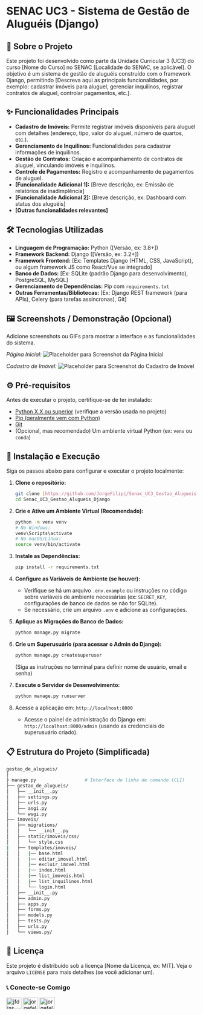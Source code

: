 # SENAC UC3 - Sistema de Gestão de Aluguéis (Django)

## 📖 Sobre o Projeto

Este projeto foi desenvolvido como parte da Unidade Curricular 3 (UC3) do curso [Nome do Curso] no SENAC [Localidade do SENAC, se aplicável]. O objetivo é um sistema de gestão de aluguéis construído com o framework Django, permitindo [Descreva aqui as principais funcionalidades, por exemplo: cadastrar imóveis para aluguel, gerenciar inquilinos, registrar contratos de aluguel, controlar pagamentos, etc.].

## ✨ Funcionalidades Principais

* **Cadastro de Imóveis:** Permite registrar imóveis disponíveis para aluguel com detalhes (endereço, tipo, valor do aluguel, número de quartos, etc.).
* **Gerenciamento de Inquilinos:** Funcionalidades para cadastrar informações de inquilinos.
* **Gestão de Contratos:** Criação e acompanhamento de contratos de aluguel, vinculando imóveis e inquilinos.
* **Controle de Pagamentos:** Registro e acompanhamento de pagamentos de aluguel.
* **[Funcionalidade Adicional 1]:** [Breve descrição, ex: Emissão de relatórios de inadimplência]
* **[Funcionalidade Adicional 2]:** [Breve descrição, ex: Dashboard com status dos aluguéis]
* **[Outras funcionalidades relevantes]**

## 🛠️ Tecnologias Utilizadas

* **Linguagem de Programação:** Python ([Versão, ex: 3.8+])
* **Framework Backend:** Django ([Versão, ex: 3.2+])
* **Framework Frontend:** [Ex: Templates Django (HTML, CSS, JavaScript), ou algum framework JS como React/Vue se integrado]
* **Banco de Dados:** [Ex: SQLite (padrão Django para desenvolvimento), PostgreSQL, MySQL]
* **Gerenciamento de Dependências:** Pip com `requirements.txt`
* **Outras Ferramentas/Bibliotecas:** [Ex: Django REST framework (para APIs), Celery (para tarefas assíncronas), Git]

## 🖼️ Screenshots / Demonstração (Opcional)

Adicione screenshots ou GIFs para mostrar a interface e as funcionalidades do sistema.

*Página Inicial:*
![Placeholder para Screenshot da Página Inicial](link_para_sua_imagem_aqui.png)

*Cadastro de Imóvel:*
![Placeholder para Screenshot do Cadastro de Imóvel](link_para_sua_imagem_aqui.png)

## ⚙️ Pré-requisitos

Antes de executar o projeto, certifique-se de ter instalado:

* [Python X.X ou superior](link_para_download_python) (verifique a versão usada no projeto)
* [Pip (geralmente vem com Python)](https://pip.pypa.io/en/stable/installation/)
* [Git](https://git-scm.com/downloads)
* (Opcional, mas recomendado) Um ambiente virtual Python (ex: `venv` ou `conda`)

## 🚀 Instalação e Execução

Siga os passos abaixo para configurar e executar o projeto localmente:

1.  **Clone o repositório:**
    ```bash
    git clone [https://github.com/JorgeFilipi/Senac_UC3_Gestao_Alugueis_Django.git](https://github.com/JorgeFilipi/Senac_UC3_Gestao_Alugueis_Django.git)
    cd Senac_UC3_Gestao_Alugueis_Django
    ```

2.  **Crie e Ative um Ambiente Virtual (Recomendado):**
    ```bash
    python -m venv venv
    # No Windows:
    venv\Scripts\activate
    # No macOS/Linux:
    source venv/bin/activate
    ```

3.  **Instale as Dependências:**
    ```bash
    pip install -r requirements.txt
    ```

4.  **Configure as Variáveis de Ambiente (se houver):**
    * Verifique se há um arquivo `.env.example` ou instruções no código sobre variáveis de ambiente necessárias (ex: `SECRET_KEY`, configurações de banco de dados se não for SQLite).
    * Se necessário, crie um arquivo `.env` e adicione as configurações.

5.  **Aplique as Migrações do Banco de Dados:**
    ```bash
    python manage.py migrate
    ```

6.  **Crie um Superusuário (para acessar o Admin do Django):**
    ```bash
    python manage.py createsuperuser
    ```
    (Siga as instruções no terminal para definir nome de usuário, email e senha)

7.  **Execute o Servidor de Desenvolvimento:**
    ```bash
    python manage.py runserver
    ```

8.  Acesse a aplicação em: `http://localhost:8000`
    * Acesse o painel de administração do Django em: `http://localhost:8000/admin` (usando as credenciais do superusuário criado).

## 📋 Estrutura do Projeto (Simplificada)
```bash
gestao_de_alugueis/
│
├ manage.py                  # Interface de linha de comando (CLI)
├── gestao_de_alugueis/
│   ├── __init__.py
│   ├── settings.py
│   ├── urls.py
│   ├── asgi.py
│   └── wsgi.py
├── imoveis/
│   ├── migrations/
│   │   └── __init__.py
│   ├── static/imoveis/css/
│   │   └── style.css
|   ├── templates/imoveis/
│   │   |── base.html
│   │   |── editar_imovel.html
│   │   |── excluir_imovel.html
│   │   |── index.html
│   │   |── list_imoveis.html
│   │   |── list_inquilinos.html
│   │   └── login.html
│   ├── __init__.py
│   ├── admin.py
│   ├── apps.py
│   ├── forms.py
│   ├── models.py
│   ├── tests.py
│   ├── urls.py
│   └── views.py/


```

## 📄 Licença

Este projeto é distribuído sob a licença [Nome da Licença, ex: MIT]. Veja o arquivo `LICENSE` para mais detalhes (se você adicionar um).

### 📞 Conecte-se Comigo

<p align="left">
  <a href="https://linkedin.com/in/jfdias" target="_blank"><img align="center" src="https://raw.githubusercontent.com/rahuldkjain/github-profile-readme-generator/master/src/images/icons/Social/linked-in-alt.svg" alt="jfdias" height="30" width="40" /></a>
  <a href="mailto:jorgefelipe1986@gmail.com" target="_blank"><img align="center" src="https://img.icons8.com/color/48/000000/gmail-new.png" alt="jorgefelipe1986@gmail.com" height="30" width="40" /></a>
  <a href="https://discord.gg/jorgefelipe1986" target="_blank"><img align="center" src="https://raw.githubusercontent.com/rahuldkjain/github-profile-readme-generator/master/src/images/icons/Social/discord.svg" alt="jorgefelipe1986" height="30" width="40" /></a>
  </p>
